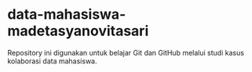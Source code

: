 # data-mahasiswa-madetasyanovitasari
Repository ini digunakan untuk belajar Git dan GitHub melalui studi kasus kolaborasi data mahasiswa.
